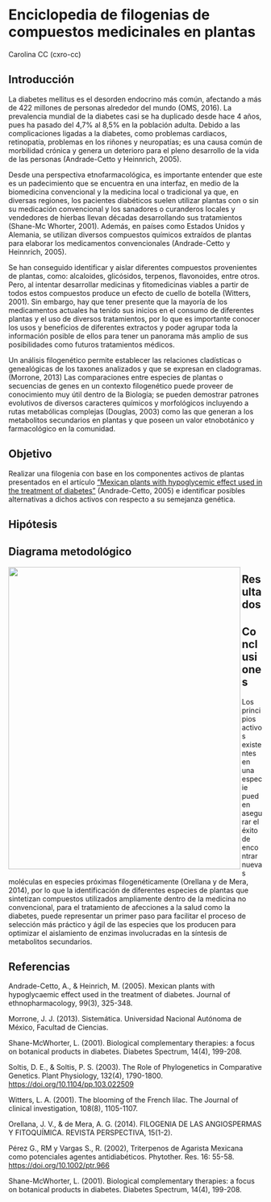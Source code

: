 # Enciclopedia de filogenias de compuestos medicinales en plantas

Carolina CC (cxro-cc)

## Introducción
La diabetes mellitus es el desorden endocrino más común, afectando a más de 422 millones de personas alrededor del mundo (OMS, 2016). La prevalencia mundial de la diabetes casi se ha duplicado desde hace 4 años, pues ha pasado del 4,7% al 8,5% en la población adulta. Debido a las complicaciones ligadas a la diabetes, como problemas cardiacos, retinopatía, problemas en los riñones y neuropatías; es una causa común de morbilidad crónica y genera un deterioro para el pleno desarrollo de la vida de las personas (Andrade-Cetto y Heinnrich, 2005).

Desde una perspectiva etnofarmacológica, es importante entender que este es un padecimiento que se encuentra en una interfaz, en medio de la biomedicina convencional y la medicina local o tradicional ya que, en diversas regiones, los pacientes diabéticos suelen utilizar plantas con o sin su medicación convencional y los sanadores o curanderos locales y vendedores de hierbas llevan décadas desarrollando sus tratamientos (Shane-Mc Whorter, 2001). Además, en países como Estados Unidos y Alemania, se utilizan diversos compuestos químicos extraídos de plantas para elaborar los medicamentos convencionales (Andrade-Cetto y Heinnrich, 2005).

Se han conseguido identificar y aislar diferentes compuestos provenientes de plantas, como: alcaloides, glicósidos, terpenos, flavonoides, entre otros. Pero, al intentar desarrollar medicinas y fitomedicinas viables a partir de todos estos compuestos produce un efecto de cuello de botella (Witters, 2001). Sin embargo, hay que tener presente que la mayoría de los medicamentos actuales ha tenido sus inicios en el consumo de diferentes plantas y el uso de diversos tratamientos, por lo que es importante conocer los usos y beneficios de diferentes extractos y poder agrupar toda la información posible de ellos para tener un panorama más amplio de sus posibilidades como futuros tratamientos médicos. 

Un análisis filogenético permite establecer las relaciones cladísticas o genealógicas de los taxones analizados y que se expresan en cladogramas. (Morrone, 2013) Las comparaciones entre especies de plantas o secuencias de genes en un contexto filogenético puede proveer de conocimiento muy útil dentro de la Biología; se pueden demostrar patrones evolutivos de diversos caracteres químicos y morfológicos incluyendo a rutas metabólicas complejas (Douglas, 2003) como las que generan a los metabolitos secundarios en plantas y que poseen un valor etnobotánico y farmacológico en la comunidad.


## Objetivo
Realizar una filogenia con base en los componentes activos de plantas presentados en el artículo [“Mexican plants with hypoglycemic effect used in the treatment of diabetes”](http://etnof.fciencias.unam.mx/P3Pub/Pdf/010.pdf) (Andrade-Cetto, 2005) e identificar posibles alternativas a dichos activos con respecto a su semejanza genética.

## Hipótesis


## Diagrama metodológico
<img align="left" width="460" height="600" src="http://www">

## Resultados

## Conclusiones
Los principios activos existentes en una especie pueden asegurar el éxito de encontrar nuevas moléculas en especies próximas filogenéticamente (Orellana y de Mera, 2014), por lo que la identificación de  diferentes especies de plantas que sintetizan compuestos utilizados ampliamente dentro de la medicina no convencional, para el tratamiento de afecciones a la salud como la diabetes, puede representar un primer paso para facilitar el proceso de selección más práctico y ágil de las especies que los producen para optimizar el aislamiento de enzimas involucradas en la síntesis de metabolitos secundarios.

## Referencias
  Andrade-Cetto, A., & Heinrich, M. (2005). Mexican plants with hypoglycaemic effect used in the treatment of diabetes. Journal of ethnopharmacology, 99(3), 325-348.
  
  Morrone, J. J. (2013). Sistemática. Universidad Nacional Autónoma de México, Facultad de Ciencias.
  
  Shane-McWhorter, L. (2001). Biological complementary therapies: a focus on botanical products in diabetes. Diabetes Spectrum, 14(4), 199-208.
  
  Soltis, D. E., & Soltis, P. S. (2003). The Role of Phylogenetics in Comparative Genetics. Plant Physiology, 132(4), 1790-1800. https://doi.org/10.1104/pp.103.022509
  
  Witters, L. A. (2001). The blooming of the French lilac. The Journal of clinical investigation, 108(8), 1105-1107.
  
  Orellana, J. V., & de Mera, A. G. (2014). FILOGENIA DE LAS ANGIOSPERMAS Y FITOQUÍMICA. REVISTA PERSPECTIVA, 15(1-2).

  Pérez G., RM y Vargas S., R. (2002), Triterpenos de Agarista Mexicana como potenciales agentes antidiabéticos. Phytother. Res. 16: 55-58. https://doi.org/10.1002/ptr.966
  
  Shane-McWhorter, L. (2001). Biological complementary therapies: a focus on botanical products in diabetes. Diabetes Spectrum, 14(4), 199-208.


